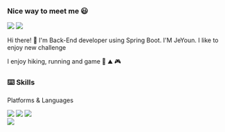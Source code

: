 
### Nice way to meet me 😃
<a href="https://hidevelop.tistory.com" target="_blank"><img src="https://img.shields.io/badge/Blog-006600?style=flat-square&logo=Blog&logoColor=white"/></a>
<img src="https://img.shields.io/badge/ghdlrr2969@gmail.com-EA4335?style=flat-square&logo=Gmail&logoColor=white"/></a></br>

Hi there! 👋 I'm Back-End developer using Spring Boot.
I'M JeYoun. I like to enjoy new challenge 

I enjoy hiking, running and game 🏃 ⛰️ 🎮

### ⌨️ Skills

Platforms & Languages <p>

<img src="https://img.shields.io/badge/Spring-43B02A?style=flat-square&logo=&logoColor=white"/></a>
<img src="https://img.shields.io/badge/Mysql-2F8CBB?style=flat-square&logo=MySQL&logoColor=white"/></a>
<img src="https://img.shields.io/badge/AWS-FF9900?style=flat-square&logo=Amazon AWS&logoColor=white"/></a>
<br>
<img src="https://img.shields.io/badge/Java-161A36?style=flat-square&logo=&logoColor=white"/></a>

